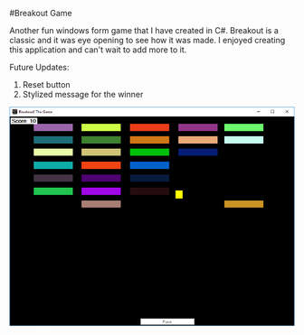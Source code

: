 #Breakout Game

Another fun windows form game that I have created in C#. Breakout is a classic and it was eye opening to see how it was made. I enjoyed creating this application and can't wait to add more to it. 

Future Updates:
1) Reset button
2) Stylized message for the winner

![alt text](https://github.com/abelberhane/BreakoutGame/blob/master/Assets/BreakoutSH.png?raw=true)
